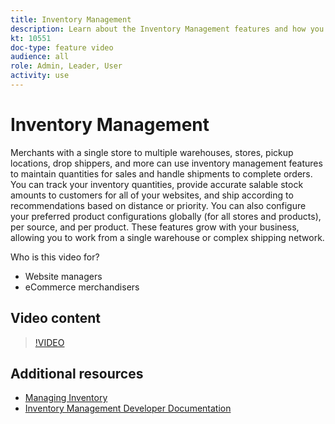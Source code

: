 ```yaml
---
title: Inventory Management
description: Learn about the Inventory Management features and how you can use them to work from a single warehouse or complex shipping network.
kt: 10551
doc-type: feature video
audience: all
role: Admin, Leader, User
activity: use
---
```

# Inventory Management

Merchants with a single store to multiple warehouses, stores, pickup locations, drop shippers, and more can use inventory management features to maintain quantities for sales and handle shipments to complete orders. You can track your inventory quantities, provide accurate salable stock amounts to customers for all of your websites, and ship according to recommendations based on distance or priority. You can also configure your preferred product configurations globally (for all stores and products), per source, and per product. These features grow with your business, allowing you to work from a single warehouse or complex shipping network.

Who is this video for?

- Website managers
- eCommerce merchandisers

## Video content

>[!VIDEO](https://video.tv.adobe.com/v/343748?quality=12&learn=on)

## Additional resources

- [Managing Inventory](https://docs.magento.com/user-guide/catalog/inventory-management.html)
- [Inventory Management Developer Documentation](https://devdocs.magento.com/guides/v2.4/inventory/index.html)

